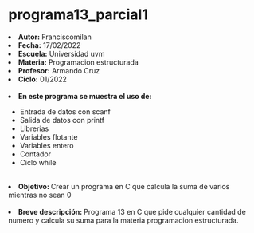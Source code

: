 # programa13_parcial1

<li><b>Autor:</b> Franciscomilan</li>
 <li><b>Fecha:</b> 17/02/2022 </li>
 <li><b>Escuela:</b> Universidad uvm</li>
 <li><b>Materia:</b> Programacion estructurada</li>
 <li><b>Profesor:</b> Armando Cruz</li>
 <li><b>Ciclo:</b> 01/2022</li>
 <br>
 <li><b> En este programa se muestra el uso de: </b></li>
 <ul>
	 <li> Entrada de datos con scanf</li>
	 <li> Salida de datos con printf </li>
	<li>Librerias </li>
 	<li>Variables flotante</li>
  <li>Variables entero</li>
  <li>Contador</li>
  <li>Ciclo while</li>
 </ul>
<br>
 <li> <b> Objetivo: </b> Crear un programa en C que calcula la suma de varios mientras no sean 0  </li>
 <br>
 <li><b> Breve descripción: </b>Programa 13 en C que pide cualquier cantidad de numero y calcula su suma para la materia programacion estructurada. </li>
